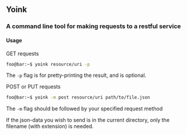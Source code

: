 ## Yoink

### A command line tool for making requests to a restful service

#### Usage

GET requests

```bash
foo@bar:~$ yoink resource/uri -p
```

The ``-p`` flag is for pretty-printing the result, and is optional.

POST or PUT requests

```bash
foo@bar:~$ yoink -m post resource/uri path/to/file.json
```
The ``-m`` flag should be followed by your specified request method

If the json-data you wish to send is in the current directory, only the filename (with extension) is needed.

